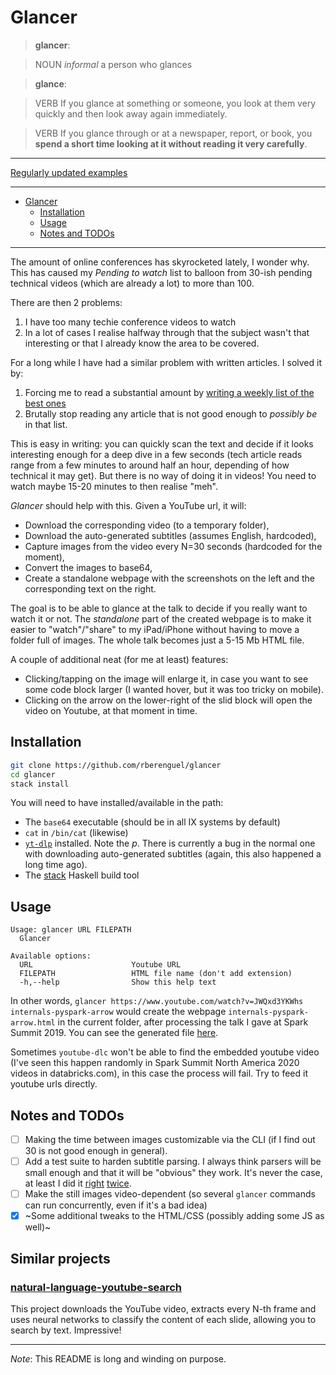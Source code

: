 # Glancer

> **glancer**:

> NOUN _informal_ a person who glances

> **glance**:

> VERB If you glance at something or someone, you look at them very quickly and then look away again immediately.

> VERB If you glance through or at a newspaper, report, or book, you **spend a short time looking at it without reading it very carefully**.

---

[Regularly updated examples](https://github.com/rberenguel/glances)

---

- [Glancer](#glancer)
  - [Installation](#installation)
  - [Usage](#usage)
  - [Notes and TODOs](#notes-and-todos)

---

The amount of online conferences has skyrocketed lately, I wonder why. This has caused my _Pending to watch_ list to balloon from 30-ish pending technical videos (which are already a lot) to more than 100.

There are then 2 problems:

1. I have too many techie conference videos to watch
2. In a lot of cases I realise halfway through that the subject wasn't that interesting or that I already know the area to be covered.

For a long while I have had a similar problem with written articles. I solved it by:

1. Forcing me to read a substantial amount by [writing a weekly list of the best ones](https://mostlymaths.net/tags/readings/)
2. Brutally stop reading any article that is not good enough to _possibly be_ in that list.

This is easy in writing: you can quickly scan the text and decide if it looks interesting enough for a deep dive in a few seconds (tech article reads range from a few minutes to around half an hour, depending of how technical it may get). But there is no way of doing it in videos! You need to watch maybe 15-20 minutes to then realise "meh".

_Glancer_ should help with this. Given a YouTube url, it will:

- Download the corresponding video (to a temporary folder),
- Download the auto-generated subtitles (assumes English, hardcoded),
- Capture images from the video every N=30 seconds (hardcoded for the moment),
- Convert the images to base64,
- Create a standalone webpage with the screenshots on the left and the corresponding text on the right.

The goal is to be able to glance at the talk to decide if you really want to watch it or not. The _standalone_ part of the created webpage is to make it easier to "watch"/"share" to my iPad/iPhone without having to move a folder full of images. The whole talk becomes just a 5-15 Mb HTML file.

A couple of additional neat (for me at least) features:

- Clicking/tapping on the image will enlarge it, in case you want to see some code block larger (I wanted hover, but it was too tricky on mobile).
- Clicking on the arrow on the lower-right of the slid block will open the video on Youtube, at that moment in time.

## Installation

```bash
git clone https://github.com/rberenguel/glancer
cd glancer
stack install
```

You will need to have installed/available in the path:

- The `base64` executable (should be in all IX systems by default)
- `cat` in `/bin/cat` (likewise)
- [`yt-dlp`](https://github.com/yt-dlp/yt-dlp) installed. Note the _p_. There is currently a bug in the normal one with downloading auto-generated subtitles (again, this also happened a long time ago).
- The [stack](https://docs.haskellstack.org/en/stable/install_and_upgrade/) Haskell build tool

## Usage

```
Usage: glancer URL FILEPATH
  Glancer

Available options:
  URL                      Youtube URL
  FILEPATH                 HTML file name (don't add extension)
  -h,--help                Show this help text
```

In other words, `glancer https://www.youtube.com/watch?v=JWQxd3YKWhs internals-pyspark-arrow` would create the webpage `internals-pyspark-arrow.html` in the current folder, after processing the talk I gave at Spark Summit 2019. You can see the generated file [here](https://www.mostlymaths.net/glancer/example/internals-pyspark-arrow.html).

Sometimes `youtube-dlc` won't be able to find the embedded youtube video (I've seen this happen randomly in Spark Summit North America 2020 videos in databricks.com), in this case the process will fail. Try to feed it youtube urls directly.

## Notes and TODOs

- [ ] Making the time between images customizable via the CLI (if I find out 30 is not good enough in general).
- [ ] Add a test suite to harden subtitle parsing. I always think parsers will be small enough and that it will be "obvious" they work. It's never the case, at least I did it [right](https://github.com/rberenguel/haskset/blob/master/test/Spec.hs) [twice](https://github.com/rberenguel/bear-note-graph/blob/master/tests/test_parser.py).
- [ ] Make the still images video-dependent (so several `glancer` commands can run concurrently, even if it's a bad idea)
- [x] ~Some additional tweaks to the HTML/CSS (possibly adding some JS as well)~

## Similar projects

### [natural-language-youtube-search](https://github.com/haltakov/natural-language-youtube-search)

This project downloads the YouTube video, extracts every N-th frame and uses neural networks to classify the content of each slide, allowing you to search by text. Impressive!

---

_Note_: This README is long and winding on purpose.
